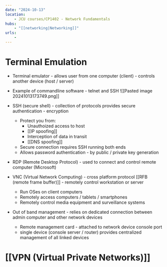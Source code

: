 ```yaml
---
date: "2024-10-13"
location: 
    - JCU courses/CP1402 - Network Fundamentals
hubs: 
    - "[[networking|Networking]]"
urls:
    - 
---
```


# Terminal Emulation
+ Terminal emulator - allows user from one computer (client) - controls another device (host / server)
+ Example of commandline software - telnet and SSH
![[Pasted image 20241013173749.png]]

+ SSH (secure shell) - collection of protocols provides secure authentication - encryption
    + Protect you from:
        + Unauthoized access to host
        + [[IP spoofing]]
        + Interception of data in transit
        + [[DNS spoofing]]
    + Secure connection requires SSH running both ends
    + Allows password authentication - by public / private key generation

+ RDP (Remote Desktop Protocol) - used to connect and control remote computer (Microsoft)
+ VNC (Virtual Network Computing) - cross platform protocol [[RFB (remote frame buffer)]] - remotely control workstation or server
    + Run OSes on client computers
    + Remotely access computers / tablets / smartphones
    + Remotely control media equipment and surveillance systems
+ Out of band management - relies on dedicated connection between admin computer and other network devices
    + Remote management card - attached to network device console port
    + single device (console server / router) provides centralized management of all linked devices

# [[VPN (Virtual Private Networks)]]
